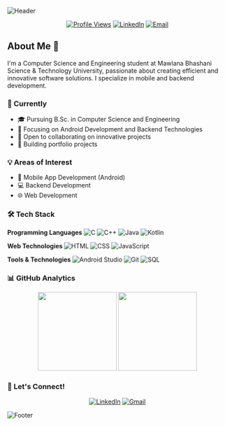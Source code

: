 ![Header](https://capsule-render.vercel.app/api?type=waving&color=gradient&height=200&section=header&text=Shaiekh%20Zayed%20Bin%20Hasan&fontSize=50&animation=fadeIn)

<div align="center">
  
[![Profile Views](https://komarev.com/ghpvc/?username=frost23z&color=blueviolet)](https://github.com/frost23z)
[![LinkedIn](https://img.shields.io/badge/LinkedIn-Connect-blue)](https://www.linkedin.com/in/zayed23/)
[![Email](https://img.shields.io/badge/Email-Contact-red)](mailto:zayed7h2@gmail.com)
  
</div>

## About Me 👋

I'm a Computer Science and Engineering student at Mawlana Bhashani Science & Technology University, passionate about creating efficient and innovative software solutions. I specialize in mobile and backend development.

### 🎯 Currently
- 🎓 Pursuing B.Sc. in Computer Science and Engineering
- 🌱 Focusing on Android Development and Backend Technologies
- 💼 Open to collaborating on innovative projects
- 🚀 Building portfolio projects

### 💡 Areas of Interest
- 📱 Mobile App Development (Android)
- 💻 Backend Development
- 🌐 Web Development

### 🛠️ Tech Stack

**Programming Languages**
![C](https://img.shields.io/badge/-C-333?style=for-the-badge&logo=c&logoColor=A8B9CC)
![C++](https://img.shields.io/badge/-C++-333?style=for-the-badge&logo=c%2B%2B&logoColor=00599C)
![Java](https://img.shields.io/badge/-Java-333?style=for-the-badge&logo=java&logoColor=007396)
![Kotlin](https://img.shields.io/badge/-Kotlin-333?style=for-the-badge&logo=kotlin&logoColor=7F52FF)

**Web Technologies**
![HTML](https://img.shields.io/badge/-HTML-333?style=for-the-badge&logo=html5&logoColor=E34F26)
![CSS](https://img.shields.io/badge/-CSS-333?style=for-the-badge&logo=css3&logoColor=1572B6)
![JavaScript](https://img.shields.io/badge/-JavaScript-333?style=for-the-badge&logo=javascript&logoColor=F7DF1E)

**Tools & Technologies**
![Android Studio](https://img.shields.io/badge/-Android%20Studio-333?style=for-the-badge&logo=android-studio&logoColor=3DDC84)
![Git](https://img.shields.io/badge/-Git-333?style=for-the-badge&logo=git&logoColor=F05032)
![SQL](https://img.shields.io/badge/-SQL-333?style=for-the-badge&logo=mysql&logoColor=336791)

### 📊 GitHub Analytics

<div align="center">
  <img height="180em" src="https://github-readme-stats.vercel.app/api?username=frost23z&show_icons=true&theme=radical&text_bold=false"/>
  <img height="180em" src="https://github-readme-stats.vercel.app/api/top-langs/?username=frost23z&layout=compact&langs_count=8&theme=radical"/>
</div>

### 🤝 Let's Connect!

<div align="center">

[![LinkedIn](https://img.shields.io/badge/LinkedIn-0077B5?style=for-the-badge&logo=linkedin&logoColor=white)](https://www.linkedin.com/in/zayed23/)
[![Gmail](https://img.shields.io/badge/Gmail-D14836?style=for-the-badge&logo=gmail&logoColor=white)](mailto:zayed7h2@gmail.com)

</div>

![Footer](https://capsule-render.vercel.app/api?type=waving&color=gradient&height=100&section=footer)
